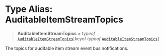 # Type Alias: AuditableItemStreamTopics

> **AuditableItemStreamTopics** = *typeof* [`AuditableItemStreamTopics`](../variables/AuditableItemStreamTopics.md)\[keyof *typeof* [`AuditableItemStreamTopics`](../variables/AuditableItemStreamTopics.md)\]

The topics for auditable item stream event bus notifications.
